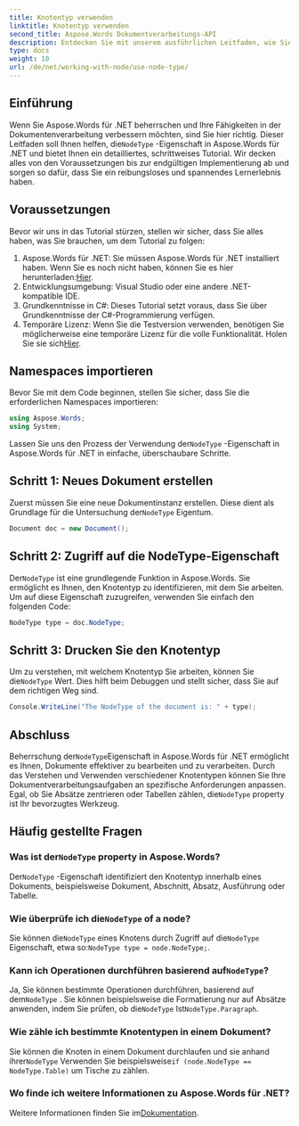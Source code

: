 ```yaml
---
title: Knotentyp verwenden
linktitle: Knotentyp verwenden
second_title: Aspose.Words Dokumentverarbeitungs-API
description: Entdecken Sie mit unserem ausführlichen Leitfaden, wie Sie die NodeType-Eigenschaft in Aspose.Words für .NET beherrschen. Perfekt für Entwickler, die ihre Fähigkeiten in der Dokumentverarbeitung verbessern möchten.
type: docs
weight: 10
url: /de/net/working-with-node/use-node-type/
---
```

## Einführung

 Wenn Sie Aspose.Words für .NET beherrschen und Ihre Fähigkeiten in der Dokumentenverarbeitung verbessern möchten, sind Sie hier richtig. Dieser Leitfaden soll Ihnen helfen, die`NodeType` -Eigenschaft in Aspose.Words für .NET und bietet Ihnen ein detailliertes, schrittweises Tutorial. Wir decken alles von den Voraussetzungen bis zur endgültigen Implementierung ab und sorgen so dafür, dass Sie ein reibungsloses und spannendes Lernerlebnis haben.

## Voraussetzungen

Bevor wir uns in das Tutorial stürzen, stellen wir sicher, dass Sie alles haben, was Sie brauchen, um dem Tutorial zu folgen:

1.  Aspose.Words für .NET: Sie müssen Aspose.Words für .NET installiert haben. Wenn Sie es noch nicht haben, können Sie es hier herunterladen:[Hier](https://releases.aspose.com/words/net/).
2. Entwicklungsumgebung: Visual Studio oder eine andere .NET-kompatible IDE.
3. Grundkenntnisse in C#: Dieses Tutorial setzt voraus, dass Sie über Grundkenntnisse der C#-Programmierung verfügen.
4. Temporäre Lizenz: Wenn Sie die Testversion verwenden, benötigen Sie möglicherweise eine temporäre Lizenz für die volle Funktionalität. Holen Sie sie sich[Hier](https://purchase.aspose.com/temporary-license/).

## Namespaces importieren

Bevor Sie mit dem Code beginnen, stellen Sie sicher, dass Sie die erforderlichen Namespaces importieren:

```csharp
using Aspose.Words;
using System;
```

 Lassen Sie uns den Prozess der Verwendung der`NodeType` -Eigenschaft in Aspose.Words für .NET in einfache, überschaubare Schritte.

## Schritt 1: Neues Dokument erstellen

 Zuerst müssen Sie eine neue Dokumentinstanz erstellen. Diese dient als Grundlage für die Untersuchung der`NodeType` Eigentum.

```csharp
Document doc = new Document();
```

## Schritt 2: Zugriff auf die NodeType-Eigenschaft

Der`NodeType` ist eine grundlegende Funktion in Aspose.Words. Sie ermöglicht es Ihnen, den Knotentyp zu identifizieren, mit dem Sie arbeiten. Um auf diese Eigenschaft zuzugreifen, verwenden Sie einfach den folgenden Code:

```csharp
NodeType type = doc.NodeType;
```

## Schritt 3: Drucken Sie den Knotentyp

 Um zu verstehen, mit welchem Knotentyp Sie arbeiten, können Sie die`NodeType` Wert. Dies hilft beim Debuggen und stellt sicher, dass Sie auf dem richtigen Weg sind.

```csharp
Console.WriteLine("The NodeType of the document is: " + type);
```

## Abschluss

 Beherrschung der`NodeType`Eigenschaft in Aspose.Words für .NET ermöglicht es Ihnen, Dokumente effektiver zu bearbeiten und zu verarbeiten. Durch das Verstehen und Verwenden verschiedener Knotentypen können Sie Ihre Dokumentverarbeitungsaufgaben an spezifische Anforderungen anpassen. Egal, ob Sie Absätze zentrieren oder Tabellen zählen, die`NodeType` property ist Ihr bevorzugtes Werkzeug.

## Häufig gestellte Fragen

###  Was ist der`NodeType` property in Aspose.Words?

Der`NodeType` -Eigenschaft identifiziert den Knotentyp innerhalb eines Dokuments, beispielsweise Dokument, Abschnitt, Absatz, Ausführung oder Tabelle.

###  Wie überprüfe ich die`NodeType` of a node?

 Sie können die`NodeType` eines Knotens durch Zugriff auf die`NodeType` Eigenschaft, etwa so:`NodeType type = node.NodeType;`.

###  Kann ich Operationen durchführen basierend auf`NodeType`?

 Ja, Sie können bestimmte Operationen durchführen, basierend auf dem`NodeType` . Sie können beispielsweise die Formatierung nur auf Absätze anwenden, indem Sie prüfen, ob die`NodeType` Ist`NodeType.Paragraph`.

### Wie zähle ich bestimmte Knotentypen in einem Dokument?

 Sie können die Knoten in einem Dokument durchlaufen und sie anhand ihrer`NodeType` Verwenden Sie beispielsweise`if (node.NodeType == NodeType.Table)` um Tische zu zählen.

### Wo finde ich weitere Informationen zu Aspose.Words für .NET?

 Weitere Informationen finden Sie im[Dokumentation](https://reference.aspose.com/words/net/).